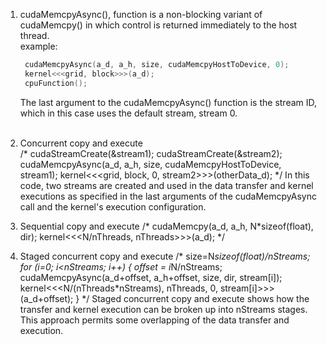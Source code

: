 1. cudaMemcpyAsync(), function is a non-blocking variant of cudaMemcpy() in which control is returned immediately to the host thread.<br>
   example:<br>
   ```c++
    cudaMemcpyAsync(a_d, a_h, size, cudaMemcpyHostToDevice, 0);
    kernel<<<grid, block>>>(a_d);
    cpuFunction();
	```
    The last argument to the cudaMemcpyAsync() function is the stream ID, which in this case uses the default stream, stream 0.<br>
    <br>
2. Concurrent copy and execute<br>
   /* cudaStreamCreate(&stream1);
    cudaStreamCreate(&stream2);
    cudaMemcpyAsync(a_d, a_h, size, cudaMemcpyHostToDevice, stream1);
    kernel<<<grid, block, 0, stream2>>>(otherData_d);
   */
   In this code, two streams are created and used in the data transfer and kernel executions
   as specified in the last arguments of the cudaMemcpyAsync call and the kernel's
   execution configuration.
   
3. Sequential copy and execute
   /* cudaMemcpy(a_d, a_h, N*sizeof(float), dir);
    kernel<<<N/nThreads, nThreads>>>(a_d);
   */
   
4. Staged concurrent copy and execute
   /* size=N*sizeof(float)/nStreams;
    for (i=0; i<nStreams; i++) {
        offset = i*N/nStreams;
        cudaMemcpyAsync(a_d+offset, a_h+offset, size, dir, stream[i]);
        kernel<<<N/(nThreads*nStreams), nThreads, 0,
        stream[i]>>>(a_d+offset);
    }
   */
   Staged concurrent copy and execute shows how the transfer and kernel execution can
   be broken up into nStreams stages. This approach permits some overlapping of the data
   transfer and execution.